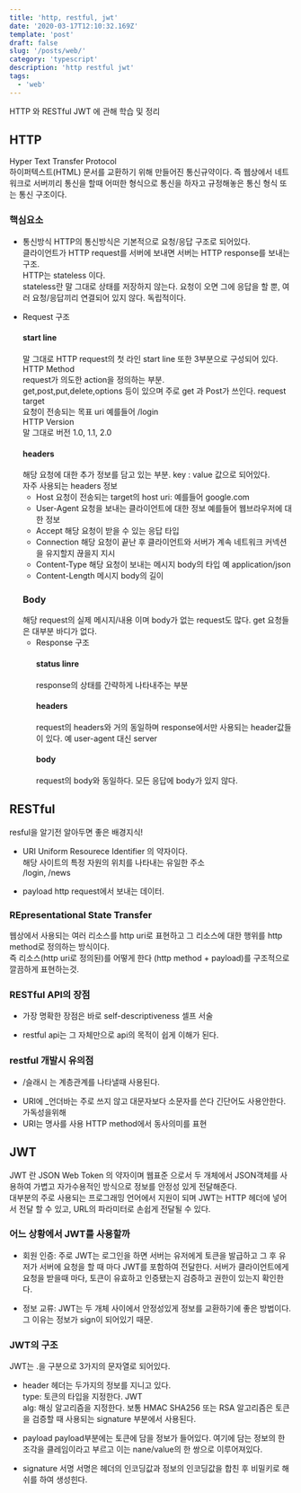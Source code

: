 ```yaml
---
title: 'http, restful, jwt'
date: '2020-03-17T12:10:32.169Z'
template: 'post'
draft: false
slug: '/posts/web/'
category: 'typescript'
description: 'http restful jwt'
tags:
  - 'web'
---
```


HTTP 와 RESTful JWT 에 관해 학습 및 정리

## HTTP

Hyper Text Transfer Protocol  
하이퍼텍스트(HTML) 문서를 교환하기 위해 만들어진 통신규약이다. 즉 웹상에서 네트워크로 서버끼리 통신을 할때 어떠한 형식으로 통신을 하자고 규정해놓은 통신 형식 또는 통신 구조이다.

### 핵심요소

- 통신방식
  HTTP의 통신방식은 기본적으로 요청/응답 구조로 되어있다.  
  클라이언트가 HTTP request를 서버에 보내면 서버는 HTTP response를 보내는 구조.  
  HTTP는 stateless 이다.  
  stateless란 말 그대로 상태를 저장하지 않는다. 요청이 오면 그에 응답을 할 뿐, 여러 요청/응답끼리 연결되어 있지 않다. 독립적이다.

* Request 구조
  #### start line
  말 그대로 HTTP request의 첫 라인 start line 또한 3부분으로 구성되어 있다.  
  HTTP Method  
  request가 의도한 action을 정의하는 부분.  
  get,post,put,delete,options 등이 있으며 주로 get 과 Post가 쓰인다. request target  
  요청이 전송되는 목표 uri 예를들어 /login  
  HTTP Version  
  말 그대로 버전 1.0, 1.1, 2.0
  #### headers
  해당 요청에 대한 추가 정보를 담고 있는 부분.
  key : value 값으로 되어있다.  
   자주 사용되는 headers 정보
  - Host
    요청이 전송되는 target의 host uri: 예를들어 google.com
  * User-Agent
    요청을 보내는 클라이언트에 대한 정보 예를들어 웹브라우저에 대한 정보
  * Accept
    해당 요청이 받을 수 있는 응답 타입
  * Connection
    해당 요청이 끝난 후 클라이언트와 서버가 계속 네트워크 커넥션을 유지할지 끊을지 지시
  * Content-Type
    해당 요청이 보내는 메시지 body의 타입 예 application/json
  * Content-Length
    메시지 body의 길이
  ### Body
  해당 request의 실제 메시지/내용 이며 body가 없는 request도 많다. get 요청들은 대부분 바디가 없다.
  - Response 구조
    #### status linre
    response의 상태를 간략하게 나타내주는 부분
    #### headers
    request의 headers와 거의 동일하며 response에서만 사용되는 header값들이 있다. 예 user-agent 대신 server
    #### body
    request의 body와 동일하다. 모든 응답에 body가 있지 않다.

## RESTful

resful을 알기전 알아두면 좋은 배경지식!

- URI
  Uniform Resourece Identifier 의 약자이다.  
  해당 사이트의 특정 자원의 위치를 나타내는 유일한 주소  
  /login, /news

* payload
  http request에서 보내는 데이터.

### REpresentational State Transfer

웹상에서 사용되는 여러 리소스를 http uri로 표현하고 그 리소스에 대한 행위를 http method로 정의하는 방식이다.  
즉 리소스(http uri로 정의된)를 어떻게 한다 (http method + payload)를 구조적으로 깔끔하게 표현하는것.

### RESTful API의 장점

- 가장 명확한 장점은 바로 self-descriptiveness 셀프 서술

* restful api는 그 자체만으로 api의 목적이 쉽게 이해가 된다.

### restful 개발시 유의점

- /슬래시 는 계층관계를 나타낼때 사용된다.

* URI에 \_언더바는 주로 쓰지 않고 대문자보다 소문자를 쓴다 긴단어도 사용안한다. 가독성을위해
* URI는 명사를 사용 HTTP method에서 동사의미를 표현

## JWT

JWT 란 JSON Web Token 의 약자이며 웹표준 으로서 두 개체에서 JSON객체를 사용하여 가볍고 자가수용적인 방식으로 정보를 안정성 있게 전달해준다.  
대부분의 주로 사용되는 프로그래밍 언어에서 지원이 되며 JWT는 HTTP 헤더에 넣어서 전달 할 수 있고, URL의 파라미터로 손쉽게 전달될 수 있다.

### 어느 상황에서 JWT를 사용할까

- 회원 인증: 주로 JWT는 로그인을 하면 서버는 유저에게 토큰을 발급하고 그 후 유저가 서버에 요청을 할 때 마다 JWT를 포함하여 전달한다. 서버가 클라이언트에게 요청을 받을때 마다, 토큰이 유효하고 인증됐는지 검증하고 권한이 있는지 확인한다.

* 정보 교류: JWT는 두 개체 사이에서 안정성있게 정보를 교환하기에 좋은 방법이다. 그 이유는 정보가 sign이 되어있기 때문.

### JWT의 구조

JWT는 .을 구분으로 3가지의 문자열로 되어있다.

- header
  헤더는 두가지의 정보를 지니고 있다.  
  type: 토큰의 타입을 지정한다. JWT  
  alg: 해싱 알고리즘을 지정한다. 보통 HMAC SHA256 또는 RSA 알고리즘은 토큰을 검증할 때 사용되는 signature 부분에서 사용된다.

* payload
  payload부분에는 토큰에 담을 정보가 들어있다. 여기에 담는 정보의 한 조각을 클레임이라고 부르고 이는 nane/value의 한 쌍으로 이루어져있다.

* signature 서명
  서명은 헤더의 인코딩값과 정보의 인코딩값을 합친 후 비밀키로 해쉬를 하여 생성힌다.
